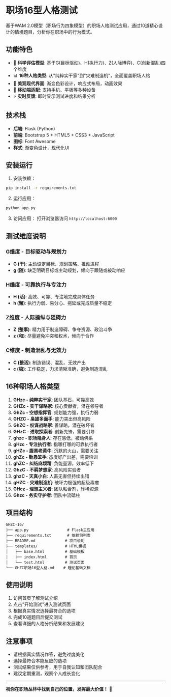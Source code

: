 # 职场16型人格测试

基于WAM 2.0模型（职场行为四象模型）的职场人格测试应用，通过10道精心设计的情境题目，分析你在职场中的行为模式。

## 功能特色

- 🎯 **科学评估模型**: 基于G(目标驱动)、H(执行力)、Z(人际博弈)、C(创新混乱)四个维度
- 📊 **16种人格类型**: 从"纯粹实干家"到"灾难制造机"，全面覆盖职场人格
- 🎨 **美观现代界面**: 渐变色彩设计，响应式布局，动画效果
- 📱 **移动端适配**: 支持手机、平板等多种设备
- ⚡ **实时反馈**: 即时显示测试进度和结果分析

## 技术栈

- **后端**: Flask (Python)
- **前端**: Bootstrap 5 + HTML5 + CSS3 + JavaScript
- **图标**: Font Awesome
- **样式**: 渐变色设计，现代化UI

## 安装运行

1. 安装依赖：
```bash
pip install -r requirements.txt
```

2. 运行应用：
```bash
python app.py
```

3. 访问应用：
打开浏览器访问 `http://localhost:6000`

## 测试维度说明

### G维度 - 目标驱动与规划力
- **G (干)**: 主动设定目标、规划策略、推动进程
- **g (随)**: 缺乏明确目标或主动规划，倾向于跟随或被动响应

### H维度 - 可靠执行与专注力  
- **H (活)**: 高效、可靠、专注地完成具体任务
- **h (懈)**: 执行力弱、易分心、拖延或完成质量不稳定

### Z维度 - 人际操纵与阻碍力
- **Z (整事)**: 精力用于制造障碍、争夺资源、政治斗争
- **z (和)**: 尽量避免冲突和权术，倾向于合作

### C维度 - 制造混乱与无效力
- **C (整活)**: 制造错误、混乱、无效产出
- **c (稳)**: 工作稳定，力求清晰准确，避免制造混乱

## 16种职场人格类型

1. **GHzc - 纯粹实干家**: 团队基石，可靠高效
2. **GHZc - 实干谋略家**: 核心贡献者，潜在领导者  
3. **GhZc - 空想指挥官**: 规划能力强，执行力弱
4. **GHZC - 枭雄多面手**: 能力突出但高风险
5. **GhZC - 权谋战略家**: 善谋略，潜在破坏者
6. **GHzC - 进取探索者**: 创新先锋，需要引导
7. **ghzc - 职场隐身人**: 存在感低，被动佛系
8. **gHzc - 专注执行者**: 指哪打哪的可靠执行者
9. **gHZc - 腹黑老黄牛**: 沉默的火山，需要关注
10. **ghZc - 勤恳笨手**: 态度好产出差，需要培训
11. **ghZC - 纠结麻烦精**: 负能量源，效率低下
12. **GhzC - 不羁梦想家**: 高风险实验者
13. **ghzC - 天真小白**: 人畜无害但持续出错
14. **gHZC - 灾难制造机**: 破坏力极强的超级毒瘤
15. **GHcz - 理想主义者**: 团队粘合剂，珍稀资源
16. **Ghzc - 务实守护者**: 团队中流砥柱

## 项目结构

```
GHZC-16/
├── app.py                 # Flask主应用
├── requirements.txt       # 依赖包列表
├── README.md             # 项目说明
├── templates/            # HTML模板
│   ├── base.html         # 基础模板
│   ├── index.html        # 首页
│   └── test.html         # 测试页面
└── GHZC职场16型人格.md    # 理论基础文档
```

## 使用说明

1. 访问首页了解测试介绍
2. 点击"开始测试"进入测试页面
3. 根据真实情况选择最符合的选项
4. 完成10道题目后提交测试
5. 查看详细的人格分析结果和发展建议

## 注意事项

- 请根据真实情况作答，避免过度美化
- 选择最符合本能反应的选项
- 测试结果仅供参考，用于自我认知和团队配合
- 建议定期重测，观察个人成长变化

---

**祝你在职场丛林中找到自己的位置，发挥最大价值！** 🚀
